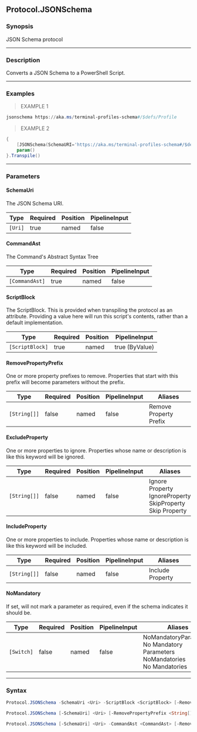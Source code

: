 Protocol.JSONSchema
-------------------




### Synopsis
JSON Schema protocol



---


### Description

Converts a JSON Schema to a PowerShell Script.



---


### Examples
> EXAMPLE 1

```PowerShell
jsonschema https://aka.ms/terminal-profiles-schema#/$defs/Profile
```
> EXAMPLE 2

```PowerShell
{
    [JSONSchema(SchemaURI='https://aka.ms/terminal-profiles-schema#/$defs/Profile')]
    param()
}.Transpile()
```


---


### Parameters
#### **SchemaUri**

The JSON Schema URI.






|Type   |Required|Position|PipelineInput|
|-------|--------|--------|-------------|
|`[Uri]`|true    |named   |false        |



#### **CommandAst**

The Command's Abstract Syntax Tree






|Type          |Required|Position|PipelineInput|
|--------------|--------|--------|-------------|
|`[CommandAst]`|true    |named   |false        |



#### **ScriptBlock**

The ScriptBlock.
This is provided when transpiling the protocol as an attribute.
Providing a value here will run this script's contents, rather than a default implementation.






|Type           |Required|Position|PipelineInput |
|---------------|--------|--------|--------------|
|`[ScriptBlock]`|true    |named   |true (ByValue)|



#### **RemovePropertyPrefix**

One or more property prefixes to remove.
Properties that start with this prefix will become parameters without the prefix.






|Type        |Required|Position|PipelineInput|Aliases               |
|------------|--------|--------|-------------|----------------------|
|`[String[]]`|false   |named   |false        |Remove Property Prefix|



#### **ExcludeProperty**

One or more properties to ignore.
Properties whose name or description is like this keyword will be ignored.






|Type        |Required|Position|PipelineInput|Aliases                                                              |
|------------|--------|--------|-------------|---------------------------------------------------------------------|
|`[String[]]`|false   |named   |false        |Ignore Property<br/>IgnoreProperty<br/>SkipProperty<br/>Skip Property|



#### **IncludeProperty**

One or more properties to include.
Properties whose name or description is like this keyword will be included.






|Type        |Required|Position|PipelineInput|Aliases         |
|------------|--------|--------|-------------|----------------|
|`[String[]]`|false   |named   |false        |Include Property|



#### **NoMandatory**

If set, will not mark a parameter as required, even if the schema indicates it should be.






|Type      |Required|Position|PipelineInput|Aliases                                                                               |
|----------|--------|--------|-------------|--------------------------------------------------------------------------------------|
|`[Switch]`|false   |named   |false        |NoMandatoryParameters<br/>No Mandatory Parameters<br/>NoMandatories<br/>No Mandatories|





---


### Syntax
```PowerShell
Protocol.JSONSchema -SchemaUri <Uri> -ScriptBlock <ScriptBlock> [-RemovePropertyPrefix <String[]>] [-ExcludeProperty <String[]>] [-IncludeProperty <String[]>] [-NoMandatory] [<CommonParameters>]
```
```PowerShell
Protocol.JSONSchema [-SchemaUri] <Uri> [-RemovePropertyPrefix <String[]>] [-ExcludeProperty <String[]>] [-IncludeProperty <String[]>] [-NoMandatory] [<CommonParameters>]
```
```PowerShell
Protocol.JSONSchema [-SchemaUri] <Uri> -CommandAst <CommandAst> [-RemovePropertyPrefix <String[]>] [-ExcludeProperty <String[]>] [-IncludeProperty <String[]>] [-NoMandatory] [<CommonParameters>]
```
